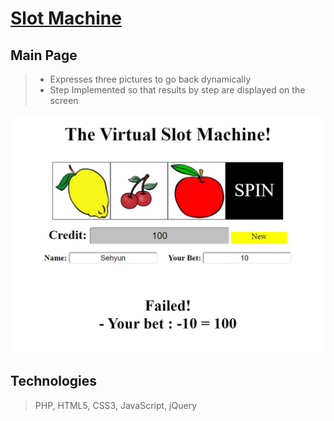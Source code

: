 # [Slot Machine](http://nohs.dev.fast.sheridanc.on.ca/web2/A2-2)
## Main Page
> - Expresses three pictures to go back dynamically
> - Step Implemented so that results by step are displayed on the screen

![main](images/main.jpg)

## Technologies
> PHP, HTML5, CSS3, JavaScript, jQuery